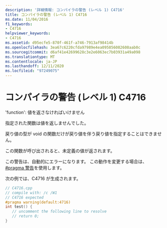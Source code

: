 ```yaml
---
description: '詳細情報: コンパイラの警告 (レベル 1) C4716'
title: コンパイラの警告 (レベル 1) C4716
ms.date: 11/04/2016
f1_keywords:
- C4716
helpviewer_keywords:
- C4716
ms.assetid: d95ecfe5-870f-461f-a746-7913af98414b
ms.openlocfilehash: 3ea67c6220cfda97989e4ea095856082608aab0c
ms.sourcegitcommit: d6af41e42699628c3e2e6063ec7b03931a49a098
ms.translationtype: MT
ms.contentlocale: ja-JP
ms.lasthandoff: 12/11/2020
ms.locfileid: "97249075"
---
```

# <a name="compiler-warning-level-1-c4716"></a>コンパイラの警告 (レベル 1) C4716

'function': 値を返さなければいけません

指定された関数は値を返しませんでした。

戻り値の型が void の関数だけが戻り値を伴う戻り値を指定することはできません。

この関数が呼び出されると、未定義の値が返されます。

この警告は、自動的にエラーになります。 この動作を変更する場合は、 [#pragma 警告](../../preprocessor/warning.md)を使用します。

次の例では、C4716 が生成されます。

```cpp
// C4716.cpp
// compile with: /c /W1
// C4716 expected
#pragma warning(default:4716)
int test() {
   // uncomment the following line to resolve
   // return 0;
}
```
